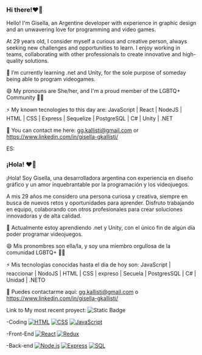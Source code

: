 ### Hi there!❤️‍🔥

Hello! I'm Gisella, an Argentine developer with experience in graphic design and an unwavering love for programming and video games.

At 29 years old, I consider myself a curious and creative person, always seeking new challenges and opportunities to learn. I enjoy working in teams, collaborating with other professionals to create innovative and high-quality solutions.

🌱 I’m currently learning .net and Unity, for the sole purpose of someday being able to program videogames.

😄 My pronouns are She/her, and I'm a proud member of the LGBTQ+ Community 🏳️‍🌈

⚡ My known tecnologies to this day are:  JavaScript | React | NodeJS | HTML | CSS | Express | Sequelize | PostgreSQL | C# | Unity | .NET

🎯 You can contact me here: gg.kallisti@gmail.com or https://www.linkedin.com/in/gisella-gkallisti/

ES:
### ¡Hola! ❤️‍🔥

¡Hola! Soy Gisella, una desarrolladora argentina con experiencia en diseño gráfico y un amor inquebrantable por la programación y los videojuegos.

A mis 29 años me considero una persona curiosa y creativa, siempre en busca de nuevos retos y oportunidades para aprender. Disfruto trabajando en equipo, colaborando con otros profesionales para crear soluciones innovadoras y de alta calidad.

🌱 Actualmente estoy aprendiendo .net y Unity, con el único fin de algún día poder programar videojuegos.

😄 Mis pronombres son ella/la, y soy una miembro orgullosa de la comunidad LGBTQ+ 🏳️‍🌈

⚡ Mis tecnologías conocidas hasta el día de hoy son: JavaScript | reaccionar | NodoJS | HTML | CSS | expreso | Secuela | PostgresSQL | C# | Unidad | .NETO

🎯 Puedes contactarme aquí: gg.kallisti@gmail.com o https://www.linkedin.com/in/gisella-gkallisti/

Link to My most recent proyect:
![Static Badge](https://img.shields.io/badge/Lobby-Lair-red?link=https%3A%2F%2Flobbylair.vercel.app%2F&link=https%3A%2F%2Flobbylair.vercel.app%2F)



-Coding 
[![HTML](https://img.shields.io/badge/-HTML-orange?style=flat-square)](https://es.wikipedia.org/wiki/HTML)  [![CSS](https://img.shields.io/badge/-CSS-blue?style=flat-square&logo=css3)](https://developer.mozilla.org/docs/Web/CSS)  [![JavaScript](https://img.shields.io/badge/-JavaScript-yellow?style=flat-square&logo=javascript)](https://developer.mozilla.org/docs/Web/JavaScript)

-Front-End 
 [![React](https://img.shields.io/badge/-React-blue?style=flat-square&logo=react)](https://reactjs.org/)  [![Redux](https://img.shields.io/badge/-Redux-purple?style=flat-square&logo=redux)](https://redux.js.org/)

-Back-end 
[![Node.js](https://img.shields.io/badge/-Node.js-green?style=flat-square&logo=node.js)](https://nodejs.org/) [![Express](https://img.shields.io/badge/-Express-black?style=flat-square&logo=express)](https://expressjs.com/) [![SQL](https://img.shields.io/badge/-SQL-blue?style=flat-square&logo=sql)](https://en.wikipedia.org/wiki/SQL)

